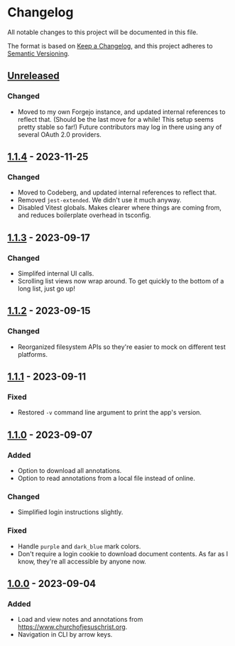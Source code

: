 # Changelog
All notable changes to this project will be documented in this file.

The format is based on [Keep a Changelog](https://keepachangelog.com/en/1.0.0/),
and this project adheres to [Semantic Versioning](https://semver.org/spec/v2.0.0.html).

## [Unreleased]
### Changed
- Moved to my own Forgejo instance, and updated internal references to reflect that. (Should be the last move for a while! This setup seems pretty stable so far!) Future contributors may log in there using any of several OAuth 2.0 providers.

## [1.1.4] - 2023-11-25
### Changed
- Moved to Codeberg, and updated internal references to reflect that.
- Removed `jest-extended`. We didn't use it much anyway.
- Disabled Vitest globals. Makes clearer where things are coming from, and reduces boilerplate overhead in tsconfig.

## [1.1.3] - 2023-09-17
### Changed
- Simplifed internal UI calls.
- Scrolling list views now wrap around. To get quickly to the bottom of a long list, just go up!

## [1.1.2] - 2023-09-15
### Changed
- Reorganized filesystem APIs so they're easier to mock on different test platforms.

## [1.1.1] - 2023-09-11
### Fixed
- Restored `-v` command line argument to print the app's version.

## [1.1.0] - 2023-09-07
### Added
- Option to download all annotations.
- Option to read annotations from a local file instead of online.

### Changed
- Simplified login instructions slightly.

### Fixed
- Handle `purple` and `dark_blue` mark colors.
- Don't require a login cookie to download document contents. As far as I know, they're all accessible by anyone now.

## [1.0.0] - 2023-09-04
### Added
- Load and view notes and annotations from https://www.churchofjesuschrist.org.
- Navigation in CLI by arrow keys.

[Unreleased]: https://git.average.name/AverageHelper/gospel-library-export/compare/v1.1.4...HEAD
[1.1.4]: https://git.average.name/AverageHelper/gospel-library-export/compare/v1.1.3...v1.1.4
[1.1.3]: https://git.average.name/AverageHelper/gospel-library-export/compare/v1.1.2...v1.1.3
[1.1.2]: https://git.average.name/AverageHelper/gospel-library-export/compare/v1.1.1...v1.1.2
[1.1.1]: https://git.average.name/AverageHelper/gospel-library-export/compare/v1.1.0...v1.1.1
[1.1.0]: https://git.average.name/AverageHelper/gospel-library-export/compare/v1.0.0...v1.1.0
[1.0.0]: https://git.average.name/AverageHelper/gospel-library-export/releases/tag/v1.0.0
